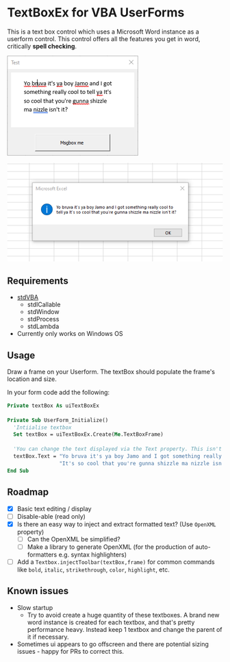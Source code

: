 # TextBoxEx for VBA UserForms

This is a text box control which uses a Microsoft Word instance as a userform control. This control offers all the features you get in word, critically **spell checking**.

![preview](docs/preview.png)

![result](docs/result.png)

## Requirements

* [stdVBA](http://github.com/sancarn/stdVBA)
    * stdICallable
    * stdWindow
    * stdProcess
    * stdLambda
* Currently only works on Windows OS

## Usage

Draw a frame on your Userform. The textBox should populate the frame's location and size.

In your form code add the following:

```vb
Private textBox As uiTextBoxEx

Private Sub UserForm_Initialize()
  'Intiialise textbox
  Set textBox = uiTextBoxEx.Create(Me.TextBoxFrame)

  'You can change the text displayed via the Text property. This isn't a requirement
  textBox.Text = "Yo bruva it's ya boy Jamo and I got something really cool to tell ya " & _
                 "It's so cool that you're gunna shizzle ma nizzle isn't it?"
End Sub
```

## Roadmap

* [X] Basic text editing / display
* [ ] Disable-able (read only)
* [X] Is there an easy way to inject and extract formatted text? (Use `OpenXML` property)
    * [ ] Can the OpenXML be simplified?
    * [ ] Make a library to generate OpenXML (for the production of auto-formatters e.g. syntax highlighters)
* [ ] Add a `Textbox.injectToolbar(textBox,frame)` for common commands like `bold`, `italic`, `strikethrough`, `color`, `highlight`, etc. 

## Known issues

* Slow startup
    * Try to avoid create a huge quantity of these textboxes. A brand new word instance is created for each textbox, and that's pretty performance heavy. Instead keep 1 textbox and change the parent of it if necessary.
* Sometimes ui appears to go offscreen and there are potential sizing issues - happy for PRs to correct this.
